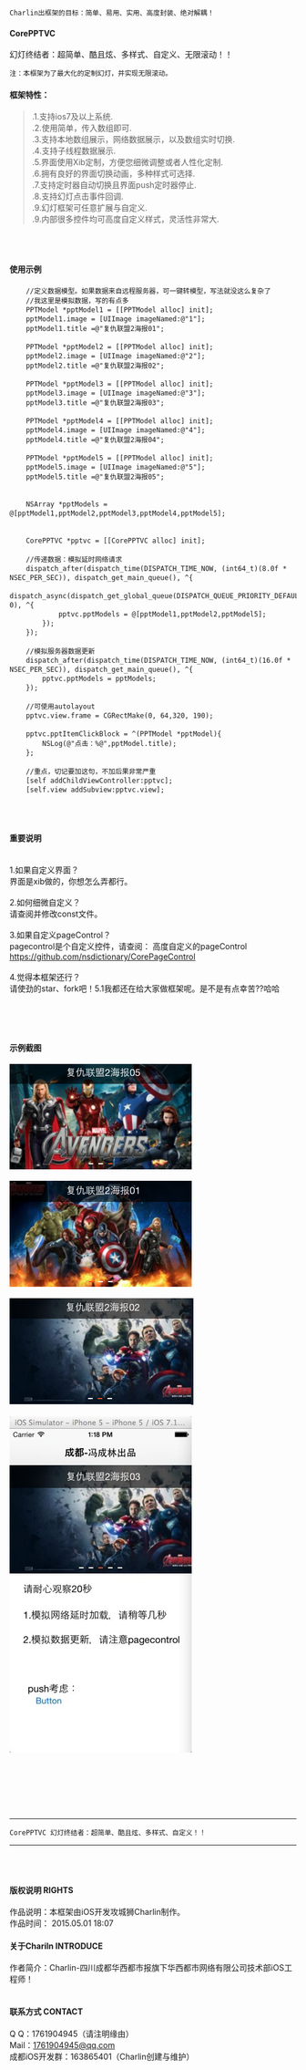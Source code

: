 

    Charlin出框架的目标：简单、易用、实用、高度封装、绝对解耦！

#### CorePPTVC
幻灯终结者：超简单、酷且炫、多样式、自定义、无限滚动！！<br />

    注：本框架为了最大化的定制幻灯，并实现无限滚动。



#### 框架特性：<br />
>.1.支持ios7及以上系统.<br />
>.2.使用简单，传入数组即可.<br />
>.3.支持本地数组展示，网络数据展示，以及数组实时切换.<br />
>.4.支持子线程数据展示.<br />
>.5.界面使用Xib定制，方便您细微调整或者人性化定制.<br />
>.6.拥有良好的界面切换动画，多种样式可选择.<br />
>.7.支持定时器自动切换且界面push定时器停止.<br />
>.8.支持幻灯点击事件回调.<br />
>.9.幻灯框架可任意扩展与自定义.<br />
>.9.内部很多控件均可高度自定义样式，灵活性非常大.<br />







<br /><br />

#### 使用示例
        //定义数据模型。如果数据来自远程服务器，可一键转模型，写法就没这么复杂了
        //我这里是模拟数据，写的有点多
        PPTModel *pptModel1 = [[PPTModel alloc] init];
        pptModel1.image = [UIImage imageNamed:@"1"];
        pptModel1.title =@"复仇联盟2海报01";
        
        PPTModel *pptModel2 = [[PPTModel alloc] init];
        pptModel2.image = [UIImage imageNamed:@"2"];
        pptModel2.title =@"复仇联盟2海报02";
    
        PPTModel *pptModel3 = [[PPTModel alloc] init];
        pptModel3.image = [UIImage imageNamed:@"3"];
        pptModel3.title =@"复仇联盟2海报03";
        
        PPTModel *pptModel4 = [[PPTModel alloc] init];
        pptModel4.image = [UIImage imageNamed:@"4"];
        pptModel4.title =@"复仇联盟2海报04";
        
        PPTModel *pptModel5 = [[PPTModel alloc] init];
        pptModel5.image = [UIImage imageNamed:@"5"];
        pptModel5.title =@"复仇联盟2海报05";
        
        
        NSArray *pptModels = @[pptModel1,pptModel2,pptModel3,pptModel4,pptModel5];
        
        
        CorePPTVC *pptvc = [[CorePPTVC alloc] init];
        
        //传递数据：模拟延时网络请求
        dispatch_after(dispatch_time(DISPATCH_TIME_NOW, (int64_t)(8.0f * NSEC_PER_SEC)), dispatch_get_main_queue(), ^{
            dispatch_async(dispatch_get_global_queue(DISPATCH_QUEUE_PRIORITY_DEFAULT, 0), ^{
                pptvc.pptModels = @[pptModel1,pptModel2,pptModel5];
            });
        });
        
        //模拟服务器数据更新
        dispatch_after(dispatch_time(DISPATCH_TIME_NOW, (int64_t)(16.0f * NSEC_PER_SEC)), dispatch_get_main_queue(), ^{
            pptvc.pptModels = pptModels;
        });
        
        //可使用autolayout
        pptvc.view.frame = CGRectMake(0, 64,320, 190);
        
        pptvc.pptItemClickBlock = ^(PPTModel *pptModel){
            NSLog(@"点击：%@",pptModel.title);
        };
        
        //重点，切记要加这句，不加后果非常严重
        [self addChildViewController:pptvc];
        [self.view addSubview:pptvc.view];


 <br /><br />
#### 重要说明<br /><br />
1.如果自定义界面？<br />
界面是xib做的，你想怎么弄都行。<br /><br />
2.如何细微自定义？<br />
请查阅并修改const文件。<br /><br />
3.如果自定义pageControl？<br />
pagecontrol是个自定义控件，请查阅：
高度自定义的pageControl 
https://github.com/nsdictionary/CorePageControl
<br /><br />
4.觉得本框架还行？<br />
请使劲的star、fork吧！5.1我都还在给大家做框架呢。是不是有点幸苦??哈哈<br /><br />
    
    

  
  <br /><br />
#### 示例截图
![image](./CorePPTVC/1.png)<br /><br />
![image](./CorePPTVC/2.png)<br /><br />
![image](./CorePPTVC/3.png)<br /><br />
![image](./CorePPTVC/4.jpg)<br /><br />
<br /><br />
  
  


<br /><br />

-----
    CorePPTVC 幻灯终结者：超简单、酷且炫、多样式、自定义！！
-----

<br /><br />




#### 版权说明 RIGHTS <br />
作品说明：本框架由iOS开发攻城狮Charlin制作。<br />
作品时间： 2015.05.01 18:07<br />
#### 关于Chariln INTRODUCE <br />
作者简介：Charlin-四川成都华西都市报旗下华西都市网络有限公司技术部iOS工程师！<br /><br />


#### 联系方式 CONTACT <br />
Q    Q：1761904945（请注明缘由）<br />
Mail：1761904945@qq.com<br />
成都iOS开发群：163865401（Charlin创建与维护）
